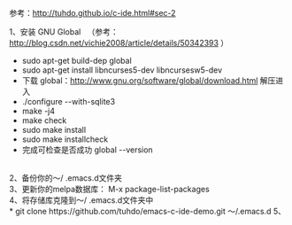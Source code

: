 参考：http://tuhdo.github.io/c-ide.html#sec-2<br/>

1、安装  GNU Global   （参考：http://blog.csdn.net/vichie2008/article/details/50342393 ）<br/> 
* sudo apt-get build-dep global<br />
* sudo apt-get install libncurses5-dev libncursesw5-dev<br />
* 下载 global：http://www.gnu.org/software/global/download.html 解压进入 <br/>
* ./configure --with-sqlite3<br/>
* make -j4<br/>
* make check<br/>
* sudo make install<br/>
* sudo make installcheck<br/>
* 完成可检查是否成功 global --version<br/>
<br />
2、备份你的〜/ .emacs.d文件夹<br />
3、更新你的melpa数据库： M-x package-list-packages<br />
4、将存储库克隆到〜/ .emacs.d文件夹中<br />
* git clone https://github.com/tuhdo/emacs-c-ide-demo.git 〜/.emacs.d
5、
